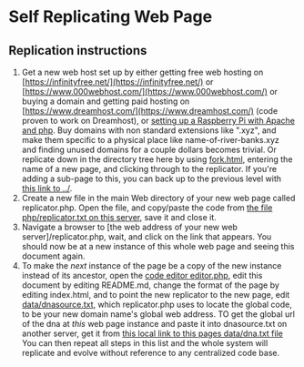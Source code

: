 # Self Replicating Web Page

## Replication instructions

1. Get a new web host set up by either getting free web hosting on [https://infinityfree.net/](https://infinityfree.net/) or [https://www.000webhost.com/](https://www.000webhost.com/) or buying  a domain and getting paid hosting on [https://www.dreamhost.com/](https://www.dreamhost.com/) (code proven to work on Dreamhost), or [setting up a Raspberry Pi with Apache and php](https://www.raspberrypi.org/documentation/remote-access/web-server/apache.md).  Buy domains with non standard extensions like ".xyz", and make them specific to a physical place like name-of-river-banks.xyz and finding unused domains for a couple dollars becomes trivial.  Or replicate down in the directory tree here by using [fork.html](fork.html), entering the name of a new page, and clicking through to the replicator.  If you're adding a sub-page to this, you can back up to the previous level with [this link to ../](../).
2. Create a new file in the main Web directory of your new web page called replicator.php.  Open the file, and copy/paste the code from [the file php/replicator.txt on this server](php/replicator.txt), save it and close it.
3. Navigate a browser to [the web address of your new web server]/replicator.php, wait, and click on the link that appears.  You should now be at a new instance of this whole web page and seeing this document again.
4. To make the *next* instance of the page be a copy of the new instance instead of its ancestor, open the [code editor editor.php](editor.php), edit this document by editing README.md, change the format of the page by editing index.html, and to point the new replicator to the new page, edit [data/dnasource.txt](data/dnasource.txt), which replicator.php uses to locate the global code, to be your new domain name's global web address. TO get the global url of the dna at *this* web page instance and paste it into dnasource.txt on another server, get it from [this local link to this pages data/dna.txt file](data/dna.txt) You can then repeat all steps in this list and the whole system will replicate and evolve without reference to any centralized code base.






